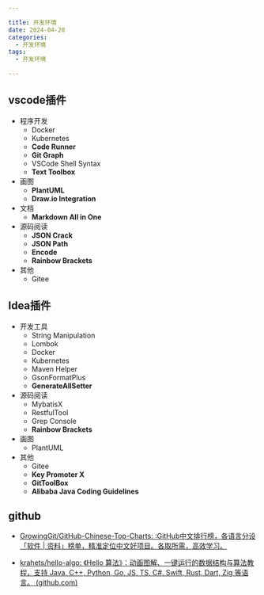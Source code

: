 ```yaml
---

title: 开发环境
date: 2024-04-20
categories:
  - 开发环境
tags:
  - 开发环境

---
```




## vscode插件

- 程序开发
  - Docker
  - Kubernetes
  - **Code Runner**
  - **Git Graph**
  - VSCode Shell Syntax
  - **Text Toolbox**
- 画图
  - **PlantUML**
  - **Draw.io Integration**
- 文档
  - **Markdown All in One**
- 源码阅读
  - **JSON Crack**
  - **JSON Path**
  - **Encode**
  - **Rainbow Brackets**
- 其他
  - Gitee

## Idea插件

- 开发工具
  - String Manipulation
  - Lombok
  - Docker
  - Kubernetes
  - Maven Helper
  - GsonFormatPlus
  - **GenerateAllSetter**
- 源码阅读
  - MybatisX
  - RestfulTool
  - Grep Console
  - **Rainbow Brackets**
- 画图
  - PlantUML
- 其他
  - Gitee
  - **Key Promoter X**
  - **GitToolBox**
  - **Alibaba Java Coding Guidelines**

## github

*  [GrowingGit/GitHub-Chinese-Top-Charts: :GitHub中文排行榜，各语言分设「软件 | 资料」榜单，精准定位中文好项目。各取所需，高效学习。](https://github.com/GrowingGit/GitHub-Chinese-Top-Charts)

* [krahets/hello-algo: 《Hello 算法》：动画图解、一键运行的数据结构与算法教程，支持 Java, C++, Python, Go, JS, TS, C#, Swift, Rust, Dart, Zig 等语言。 (github.com)](https://github.com/krahets/hello-algo)

